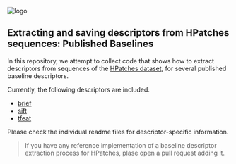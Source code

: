 ![logo](https://hpatches.github.io/assets/hpatches-logo.png "logo") 
## Extracting and saving descriptors from HPatches sequences: Published Baselines

In this repository, we attempt to collect code that shows how to
extract descriptors from sequences of the
[HPatches dataset](https://github.com/hpatches/hpatches-dataset), for
several published baseline descriptors.

Currently, the following descriptors are included. 
* [brief](brief/readme.md)
* [sift](sift/readme.md)
* [tfeat](tfeat/readme.md)

Please check the individual readme files for descriptor-specific information.

> If you have any reference implementation of a baseline descriptor
> extraction process for HPatches, plase open a pull request adding
> it.
